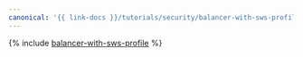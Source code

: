 ```yaml
---
canonical: '{{ link-docs }}/tutorials/security/balancer-with-sws-profile'
---
```


{% include [balancer-with-sws-profile](../../../_tutorials/security/balancer-with-sws-profile.md) %}
